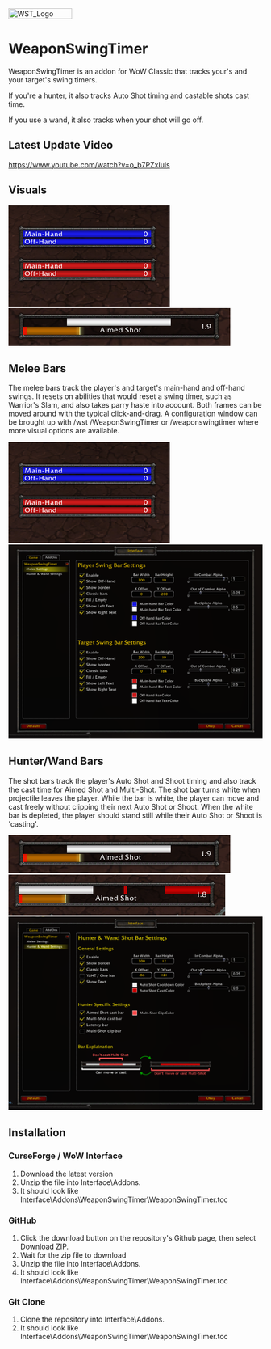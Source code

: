 <img src="https://github.com/LeftHandedGlove/WeaponSwingTimerAddon/blob/UpdatedConfig/Images/wst_logo_shadow.png?raw=true" width="50%" height="50%" title="WST_Logo">

# WeaponSwingTimer
WeaponSwingTimer is an addon for WoW Classic that tracks your's and your target's swing timers.

If you're a hunter, it also tracks Auto Shot timing and castable shots cast time.

If you use a wand, it also tracks when your shot will go off.

## Latest Update Video
https://www.youtube.com/watch?v=o_b7PZxIuls

## Visuals
![alt text](Images/MeleeBars.png)
![alt text](Images/YaHTShotBar.png)

## Melee Bars
The melee bars track the player's and target's main-hand and off-hand swings.
It resets on abilities that would reset a swing timer, such as Warrior's Slam, and also takes parry haste into account.
Both frames can be moved around with the typical click-and-drag.
A configuration window can be brought up with /wst /WeaponSwingTimer or /weaponswingtimer where more visual options are available.

![alt text](Images/MeleeBars.png)
![alt text](Images/MeleeConfigWindow.png)

## Hunter/Wand Bars
The shot bars track the player's Auto Shot and Shoot timing and also track the cast time for Aimed Shot and Multi-Shot.
The shot bar turns white when projectile leaves the player.
While the bar is white, the player can move and cast freely without clipping their next Auto Shot or Shoot.
When the white bar is depleted, the player should stand still while their Auto Shot or Shoot is 'casting'.

![alt text](Images/YaHTShotBar.png)
![alt text](Images/OneBarShotBar.png)
![alt text](Images/HunterConfigWindow.png)

## Installation
### CurseForge / WoW Interface
1. Download the latest version
2. Unzip the file into Interface\Addons.
3. It should look like Interface\Addons\WeaponSwingTimer\WeaponSwingTimer.toc
### GitHub
1. Click the download button on the repository's Github page, then select Download ZIP.
2. Wait for the zip file to download
3. Unzip the file into Interface\Addons.
4. It should look like Interface\Addons\WeaponSwingTimer\WeaponSwingTimer.toc
### Git Clone
1. Clone the repository into Interface\Addons.
2. It should look like Interface\Addons\WeaponSwingTimer\WeaponSwingTimer.toc
